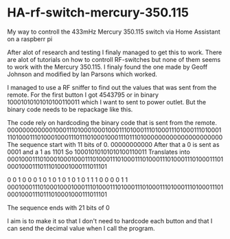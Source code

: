 
# HA-rf-switch-mercury-350.115
My way to controll the 433mHz Mercury 350.115 switch via Home Assistant on a raspberr pi

After alot of research and testing I finaly managed to get this to work.
There are alot of tutorials on how to controll RF-switches but none of them seems to work with the Mercury 350.115. I finaly found the one made by Geoff Johnson and modified by Ian Parsons which worked.

I managed to use a RF sniffer to find out the values that was sent from the remote.
For the first button I got 4543795 or in binary 10001010101010100110011 which I want to sent to power outlet. But the binary code needs to be repackage like this.

The code rely on hardcoding the binary code that is sent from the remote. 
0000000000001000111010001000100011101000111010001110100011101000111010001110100010001110111010001000111011101000000000000000000000
The sequence start with 11 bits of 0.
00000000000
After that a 0 is sent as 0001 and a 1 as 1101
So 10001010101010100110011
Translates into 0001000111010001000100011101000111010001110100011101000111010001110100010001110111010001000111011101

0   0   1   0   0   0   1   0   1   0   1   0   1   0   1   0   1   1   1   0   0   0   0   1   1
0001000111010001000100011101000111010001110100011101000111010001110100010001110111010001000111011101

The sequence ends with 21 bits of 0

I aim is to make it so that I don't need to hardcode each button and that I  can send the decimal value when I call the program.
